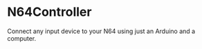 N64Controller
=============

Connect any input device to your N64 using just an Arduino and a computer.